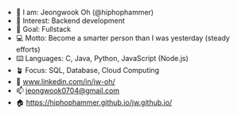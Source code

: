- 👋 I am:      Jeongwook Oh (@hiphophammer)
- 👀 Interest:  Backend development
- 🧗 Goal:      Fullstack
- 💻 Motto:     Become a smarter person than I was yesterday (steady efforts)
- ⌨️ Languages: C, Java, Python, JavaScript (Node.js)
- 🪴 Focus:     SQL, Database, Cloud Computing
- 👥 www.linkedin.com/in/jw-oh/
- 📫 jeongwook0704@gmail.com
- 🏠 https://hiphophammer.github.io/jw.github.io/

<!---
hiphophammer/hiphophammer is a ✨ special ✨ repository because its `README.md` (this file) appears on your GitHub profile.
You can click the Preview link to take a look at your changes.
--->
